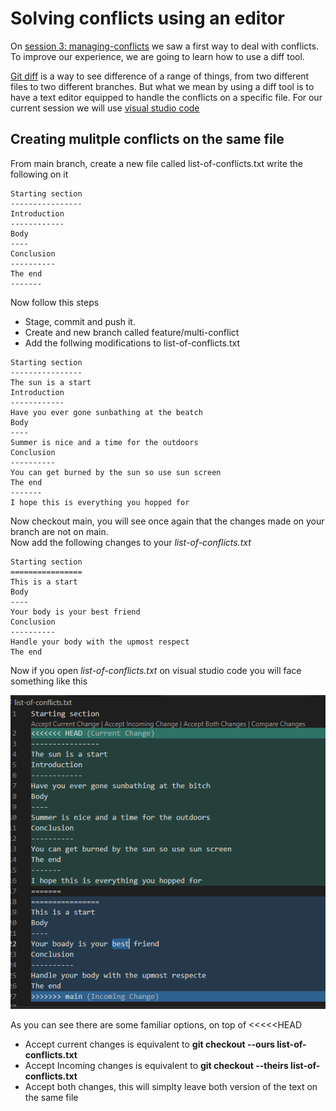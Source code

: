 # Solving conflicts using an editor
On [session 3: managing-conflicts](/docs/Session3.md#managing-conflicts)
we saw a first way to deal with conflicts. To improve our experience, we are going to learn how to use a diff tool.

[Git diff](https://git-scm.com/docs/git-diff) is a way to see difference of a range of things, from two different files to two different branches. 
But what we mean by using a diff tool is to have a text editor equipped to handle the conflicts on a specific file. 
For our current session we will use [visual studio code](https://code.visualstudio.com/)

## Creating mulitple conflicts on the same file

From main branch, create a new file called list-of-conflicts.txt write the following on it

```
Starting section
----------------
Introduction
------------
Body
----
Conclusion
----------
The end
-------
```

Now follow this steps
- Stage, commit and push it.
- Create and new branch called feature/multi-conflict
- Add the follwing modifications to list-of-conflicts.txt

```
Starting section
----------------
The sun is a start
Introduction
------------
Have you ever gone sunbathing at the beatch
Body
----
Summer is nice and a time for the outdoors
Conclusion
----------
You can get burned by the sun so use sun screen
The end
-------
I hope this is everything you hopped for
```

Now checkout main, you will see once again that the changes made on your branch are not on main.<br/>
Now add the following changes to your *list-of-conflicts.txt*
```
Starting section
================
This is a start
Body
----
Your body is your best friend
Conclusion
----------
Handle your body with the upmost respect
The end
```
Now if you open *list-of-conflicts.txt* on visual studio code you will face something like this

![alt text](/docs/imgs/12-vs-code-diff-tool.PNG "Visual studio tool")

As you can see there are some familiar options, on top of <<<<<HEAD
- Accept current changes is equivalent to **git checkout --ours list-of-conflicts.txt**
- Accept Incoming changes is equivalent to **git checkout --theirs list-of-conflicts.txt**
- Accept both changes, this will simplty leave both version of the text on the same file
                                                                    

